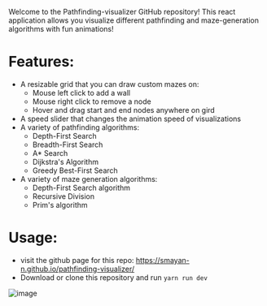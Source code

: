 Welcome to the Pathfinding-visualizer GitHub repository! 
This react application allows you visualize different pathfinding and maze-generation algorithms with fun animations!

# Features: #
* A resizable grid that you can draw custom mazes on:
  * Mouse left click to add a wall
  * Mouse right click to remove a node
  * Hover and drag start and end nodes anywhere on gird
* A speed slider that changes the animation speed of visualizations
* A variety of pathfinding algorithms:
  * Depth-First Search
  * Breadth-First Search
  * A* Search
  * Dijkstra's Algorithm
  * Greedy Best-First Search
* A variety of maze generation algorithms:
  * Depth-First Search algorithm
  * Recursive Division
  * Prim's algorithm
 

# Usage: #
* visit the github page for this repo: https://smayan-n.github.io/pathfinding-visualizer/
* Download or clone this repository and run `yarn run dev`

![image](https://github.com/Smayan-n/pathfinding-visualizer/assets/86111841/b498ee96-0d71-4b6f-8618-2193ee3799ec)
